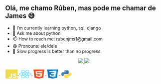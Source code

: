 ## Olá, me chamo Rúben, mas pode me chamar de James 😅


- 🌱 I’m currently learning python, sql, django
- 💬 Ask me about python
- 📫 How to reach me: rubenjms1@gmail.com
- 😄 Pronouns: ele/dele
- 🏃 Slow progress is better than no progress

<div align="center">
  <a href="https://github.com/ruben-sa-brito">
  <img height="180em" src="https://github-readme-stats.vercel.app/api?username=ruben-sa-brito&show_icons=true&theme=radical&include_all_commits=true&count_private=true"/>
  <img height="180em" src="https://github-readme-stats.vercel.app/api/top-langs/?username=ruben-sa-brito&layout=compact&langs_count=7&theme=radical"/>
</div>

<div style="display: inline_block"><br>
  <img align="center" alt="Rafa-Js" height="30" width="40" src="https://raw.githubusercontent.com/devicons/devicon/master/icons/javascript/javascript-plain.svg">
  
  <img align="center" alt="Rafa-React" height="30" width="40" src="https://raw.githubusercontent.com/devicons/devicon/master/icons/react/react-original.svg">
  <img align="center" alt="Rafa-HTML" height="30" width="40" src="https://raw.githubusercontent.com/devicons/devicon/master/icons/html5/html5-original.svg">
  <img align="center" alt="Rafa-CSS" height="30" width="40" src="https://raw.githubusercontent.com/devicons/devicon/master/icons/css3/css3-original.svg">
  <img align="center" alt="Rafa-Python" height="30" width="40" src="https://raw.githubusercontent.com/devicons/devicon/master/icons/python/python-original.svg">
 
</div>
